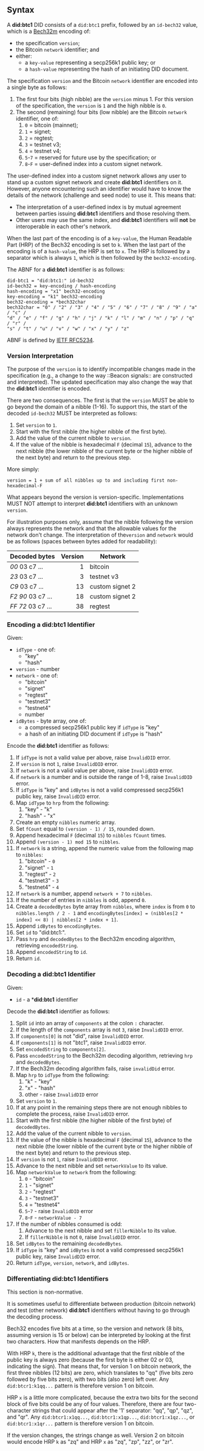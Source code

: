 ## Syntax

A **did:btc1** DID consists of a `did:btc1` prefix, followed by an `id-bech32`
value, which is a [Bech32m](https://github.com/bitcoin/bips/blob/master/bip-0350.mediawiki)
encoding of:

* the specification `version`;
* the Bitcoin `network` identifier; and
* either:
  * a `key-value` representing a secp256k1 public key; or
  * a `hash-value` representing the hash of an initiating DID document.

The specification `version` and the Bitcoin `network` identifier are encoded
into a single byte as follows:

1. The first four bits (high nibble) are the `version` minus 1. For this version
   of the specification, the `version` is `1` and the high nibble is `0`.
1. The second (remaining) four bits (low nibble) are the Bitcoin `network`
   identifier, one of:
   1. `0` = bitcoin (mainnet);
   1. `1` = signet;
   1. `2` = regtest;
   1. `3` = testnet v3;
   1. `4` = testnet v4;
   1. `5`-`7` = reserved for future use by the specification; or
   1. `8`-`F` = user-defined index into a custom signet network.

The user-defined index into a custom signet network allows any user to stand up
a custom signet network and create **did:btc1** identifiers on it. However,
anyone encountering such an identifier would have to know the details of the
network (challenge and seed node) to use it. This means that:

* The interpretation of a user-defined index is by mutual agreement between
  parties issuing **did:btc1** identifiers and those resolving them.
* Other users may use the same index, and **did:btc1** identifiers will **not**
  be interoperable in each other's network.

When the last part of the encoding is of a `key-value`, the Human Readable Part
(HRP) of the Bech32 encoding is set to `k`. When the last part of the encoding
is of a `hash-value`, the HRP is set to `x`. The HRP is followed by a separator
which is always `1`, which is then followed by the `bech32-encoding`.

The ABNF for a **did:btc1** identifier is as follows:

```abnf
did-btc1 = "did:btc1:" id-bech32
id-bech32 = key-encoding / hash-encoding
hash-encoding = "x1" bech32-encoding
key-encoding = "k1" bech32-encoding
bech32-encoding = *bech32char
bech32char = "0" / "2" / "3" / "4" / "5" / "6" / "7" / "8" / "9" / "a" / "c" / 
"d" / "e" / "f" / "g" / "h" / "j" / "k" / "l" / "m" / "n" / "p" / "q" / "r" / 
"s" / "t" / "u" / "v" / "w" / "x" / "y" / "z" 
```

ABNF is defined by [IETF RFC5234](https://datatracker.ietf.org/doc/html/rfc5234).

### Version Interpretation

The purpose of the `version` is to identify incompatible changes made in the
specification (e.g., a change to the way ::Beacon signals:: are constructed and
interpreted). The updated specification may also change the way that the
**did:btc1** identifier is encoded.

There are two consequences. The first is that the `version` MUST be able to go
beyond the domain of a nibble (1-16). To support this, the start of the decoded
`id-bech32` MUST be interpreted as follows:

1. Set `version` to `1`.
1. Start with the first nibble (the higher nibble of the first byte).
1. Add the value of the current nibble to `version`.
1. If the value of the nibble is hexadecimal `F` (decimal `15`), advance to the
   next nibble (the lower nibble of the current byte or the higher nibble of the
   next byte) and return to the previous step.

More simply:

```text
version = 1 + sum of all nibbles up to and including first non-hexadecimal-F
```

What appears beyond the version is version-specific. Implementations MUST NOT
attempt to interpret **did:btc1** identifiers with an unknown `version`.

For illustration purposes only, assume that the nibble following the version
always represents the network and that the allowable values for the network
don't change. The interpretation of the`version` and `network` would be as
follows (spaces between bytes added for readability):

| Decoded bytes     | Version | Network         |
|-------------------|--------:|-----------------|
| *00* 03 c7 ...    |       1 | bitcoin         |
| *23* 03 c7 ...    |       3 | testnet v3      |
| *C9* 03 c7 ...    |      13 | custom signet 2 |
| *F2 90* 03 c7 ... |      18 | custom signet 2 |
| *FF 72* 03 c7 ... |      38 | regtest         |

### Encoding a **did:btc1** Identifier

Given:

* `idType` - one of:
  * "key"
  * "hash"
* `version` - number
* `network` - one of:
  * "bitcoin"
  * "signet"
  * "regtest"
  * "testnet3"
  * "testnet4"
  * number
* `idBytes` - byte array, one of:
  * a compressed secp256k1 public key if `idType` is "key"
  * a hash of an initiating DID document if `idType` is "hash"

Encode the **did:btc1** identifier as follows:

1. If `idType` is not a valid value per above, raise `InvalidDID` error.
1. If `version` is not `1`, raise `InvalidDID` error.
1. If `network` is not a valid value per above, raise `InvalidDID` error.
1. if `network` is a number and is outside the range of 1-8, raise `InvalidDID` error.
1. If `idType` is "key" and `idBytes` is not a valid compressed secp256k1
   public key, raise `InvalidDID` error.
1. Map `idType` to `hrp` from the following:
   1. "key" - "k"
   1. "hash" - "x"
1. Create an empty `nibbles` numeric array.
1. Set `fCount` equal to `(version - 1) / 15`, rounded down.
1. Append hexadecimal `F` (decimal `15`) to `nibbles` `fCount` times.
1. Append `(version - 1) mod 15` to `nibbles`.
1. If `network` is a string, append the numeric value from the following map to
   `nibbles`:
    1. "bitcoin" - `0`
    1. "signet" - `1`
    1. "regtest" - `2`
    1. "testnet3" - `3`
    1. "testnet4" - `4`
1. If `network` is a number, append `network + 7` to `nibbles`.
1. If the number of entries in `nibbles` is odd, append `0`.
1. Create a `decodedBytes` byte array from `nibbles`, where `index` is from `0`
   to `nibbles.length / 2 - 1` and `encodingBytes[index] = (nibbles[2 * index]
   << 8) | nibbles[2 * index + 1]`.
1. Append `idBytes` to `encodingBytes`.
1. Set `id` to "did:btc1:".
1. Pass `hrp` and `decodedBytes` to the Bech32m encoding algorithm, retrieving
   `encodedString`.
1. Append `encodedString` to `id`.
1. Return `id`.

### Decoding a **did:btc1** Identifier

Given:

* `id` - a ***did:btc1** identifier

Decode the **did:btc1** identifier as follows:

1. Split `id` into an array of `components` at the colon `:` character.
1. If the length of the `components` array is not `3`, raise `InvalidDID` error.
1. If `components[0]` is not "did", raise `InvalidDID` error.
1. If `components[1]` is not "btc1", raise `InvalidDID` error.
1. Set `encodedString` to `components[2]`.
1. Pass `encodedString` to the Bech32m decoding algorithm, retrieving `hrp` and
   `decodedBytes`.
1. If the Bech32m decoding algorithm fails, raise `invalidDid` error.
1. Map `hrp` to `idType` from the following:
   1. "k" - "key"
   1. "x" - "hash"
   1. other - raise `InvalidDID` error
1. Set `version` to `1`.
1. If at any point in the remaining steps there are not enough nibbles to
   complete the process, raise `InvalidDID` error.
1. Start with the first nibble (the higher nibble of the first byte) of
   `decodedBytes`.
1. Add the value of the current nibble to `version`.
1. If the value of the nibble is hexadecimal `F` (decimal `15`), advance to the
   next nibble (the lower nibble of the current byte or the higher nibble of the
   next byte) and return to the previous step.
1. If `version` is not `1`, raise `InvalidDID` error.
1. Advance to the next nibble and set `networkValue` to its value.
1. Map `networkValue` to `network` from the following:
   1. `0` - "bitcoin"
   1. `1` - "signet"
   1. `2` - "regtest"
   1. `3` - "testnet3"
   1. `4` = "testnet4"
   1. `5`-`7` - raise `InvalidDID` error
   1. `8`-`F` - `networkValue - 7`
1. If the number of nibbles consumed is odd:
   1. Advance to the next nibble and set `fillerNibble` to its value.
   1. If `fillerNibble` is not `0`, raise `InvalidDID` error.
1. Set `idBytes` to the remaining `decodedBytes`.
1. If `idType` is "key" and `idBytes` is not a valid compressed secp256k1
   public key, raise `InvalidDID` error.
1. Return `idType`, `version`, `network`, and `idBytes`.

### Differentiating **did:btc1** Identifiers

This section is non-normative.

It is sometimes useful to differentiate between production (bitcoin network) and
test (other network) **did:btc1** identifiers without having to go through the
decoding process.

Bech32 encodes five bits at a time, so the version and network (8 bits, assuming
version is 15 or below) can be interpreted by looking at the first two
characters. How that manifests depends on the HRP.

With HRP `k`, there is the additional advantage that the first nibble of the
public key is always zero (because the first byte is either 02 or 03, indicating
the sign). That means that, for version 1 on bitcoin network, the first three
nibbles (12 bits) are zero, which translates to "qq" (five bits zero followed by
five bits zero), with two bits (also zero) left over. Any `did:btcr1:k1qq...`
pattern is therefore version 1 on bitcoin.

HRP `x` is a little more complicated, because the extra two bits for the second
block of five bits could be any of four values. Therefore, there are four
two-character strings that could appear after the '1' separator: "qq", "qp",
"qz", and "qr". Any `did:btcr1:x1qq...`, `did:btcr1:x1qp...`,
`did:btcr1:x1qz...`, or `did:btcr1:x1qr...` pattern is therefore version 1 on
bitcoin.

If the version changes, the strings change as well. Version 2 on bitcoin would
encode HRP `k` as "zq" and HRP `x` as "zq", "zp", "zz", or "zr".
